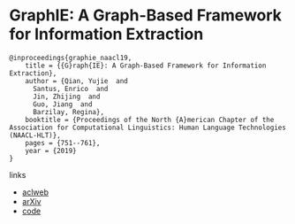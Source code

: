 # GraphIE: A Graph-Based Framework for Information Extraction

```
@inproceedings{graphie_naacl19,
    title = {{G}raph{IE}: A Graph-Based Framework for Information Extraction},
    author = {Qian, Yujie  and
      Santus, Enrico  and
      Jin, Zhijing  and
      Guo, Jiang  and
      Barzilay, Regina},
    booktitle = {Proceedings of the North {A}merican Chapter of the Association for Computational Linguistics: Human Language Technologies (NAACL-HLT)},
    pages = {751--761},
    year = {2019}
}
```

links
- [aclweb](https://aclweb.org/anthology/papers/N/N19/N19-1082/)
- [arXiv](https://arxiv.org/abs/1810.13083)
- [code](https://github.com/thomas0809/GraphIE)
